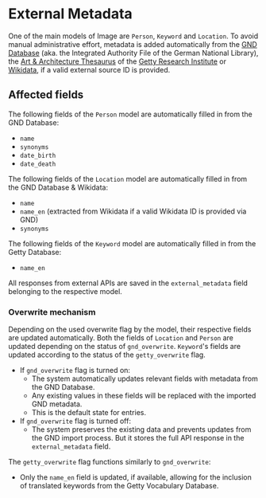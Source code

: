 # External Metadata

One of the main models of Image are `Person`, `Keyword` and `Location`.
To avoid manual administrative effort, metadata is added automatically from the [GND Database](https://www.dnb.de/EN/Professionell/Standardisierung/GND/gnd_node.html) (aka. the Integrated Authority File of the German National Library), the [Art & Architecture Thesaurus](https://vocab.getty.edu/aat/) of the [Getty Research Institute](https://www.getty.edu) or [Wikidata](https://www.wikidata.org/wiki/Wikidata:Main_Page), if a valid external source ID is provided.

## Affected fields

The following fields of the `Person` model are automatically filled in from the GND Database:

- `name`
- `synonyms`
- `date_birth`
- `date_death`

The following fields of the `Location` model are automatically filled in from the GND Database & Wikidata:

- `name`
- `name_en` (extracted from Wikidata if a valid Wikidata ID is provided via GND)
- `synonyms`

The following fields of the `Keyword` model are automatically filled in from the Getty Database:

- `name_en`

All responses from external APIs are saved in the `external_metadata` field belonging to the respective model.

### Overwrite mechanism

Depending on the used overwrite flag by the model, their respective fields are updated automatically.
Both the fields of `Location` and `Person` are updated depending on the status of `gnd_overwrite`.
`Keyword`'s fields are updated according to the status of the `getty_overwrite` flag.

- If `gnd_overwrite` flag is turned on:
  - The system automatically updates relevant fields with metadata from the GND Database.
  - Any existing values in these fields will be replaced with the imported GND metadata.
  - This is the default state for entries.
- If `gnd_overwrite` flag is turned off:
  - The system preserves the existing data and prevents updates from the GND import process. But it stores the full API response in the `external_metadata` field.

The `getty_overwrite` flag functions similarly to `gnd_overwrite`:

- Only the `name_en` field is updated, if available, allowing for the inclusion of translated keywords from the Getty Vocabulary Database.

